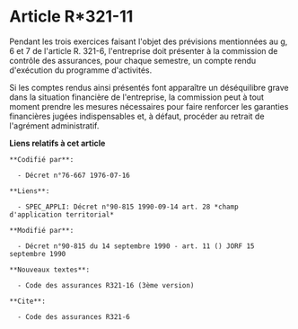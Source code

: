 # Article R*321-11

Pendant les trois exercices faisant l'objet des prévisions mentionnées au g, 6 et 7 de l'article R. 321-6, l'entreprise doit
présenter à la commission de contrôle des assurances, pour chaque semestre, un compte rendu d'exécution du programme
d'activités.

Si les comptes rendus ainsi présentés font apparaître un déséquilibre grave dans la situation financière de l'entreprise, la
commission peut à tout moment prendre les mesures nécessaires pour faire renforcer les garanties financières jugées
indispensables et, à défaut, procéder au retrait de l'agrément administratif.

**Liens relatifs à cet article**

	**Codifié par**:

	  - Décret n°76-667 1976-07-16

	**Liens**:

	  - SPEC_APPLI: Décret n°90-815 1990-09-14 art. 28 *champ d'application territorial*

	**Modifié par**:

	  - Décret n°90-815 du 14 septembre 1990 - art. 11 () JORF 15 septembre 1990

	**Nouveaux textes**:

	  - Code des assurances R321-16 (3ème version)

	**Cite**:

	  - Code des assurances R321-6
